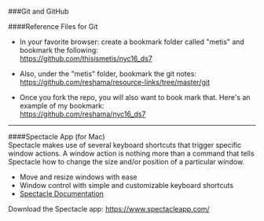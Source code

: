 ###Git and GitHub

####Reference Files for Git
 * In your favorite browser:  create a bookmark folder called "metis" and bookmark the following:  
https://github.com/thisismetis/nyc16_ds7  
 * Also, under the "metis" folder, bookmark the git notes:  
https://github.com/reshama/resource-links/tree/master/git  

 * Once you fork the repo, you will also want to book mark that.  Here's an example of my bookmark:  
https://github.com/reshama/nyc16_ds7
 
---
 
 
####Spectacle App (for Mac)  
Spectacle makes use of several keyboard shortcuts that trigger specific window actions. A window action is nothing more than a command that tells Spectacle how to change the size and/or position of a particular window.
 * Move and resize windows with ease
 * Window control with simple and customizable keyboard shortcuts
 * [Spectacle Documentation](https://github.com/eczarny/spectacle)

Download the Spectacle app:
https://www.spectacleapp.com/


